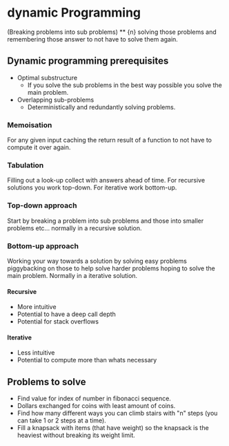 # dynamic Programming

(Breaking problems into sub problems) ** {n} solving those problems and remembering those answer to not have to solve them again. 

## Dynamic programming prerequisites
* Optimal substructure 
  * If you solve the sub problems in the best way possible you solve the main problem. 
* Overlapping sub-problems
  * Deterministically and redundantly solving problems.

### Memoisation 
For any given input caching the return result of a function to not have to compute it over again. 

### Tabulation 
Filling out a look-up collect with answers ahead of time. For recursive solutions you work top-down. For iterative work bottom-up. 

### Top-down approach
Start by breaking a problem into sub problems and those into smaller problems etc...
normally in a recursive solution.

### Bottom-up approach
Working your way towards a solution by solving easy problems piggybacking on those to help solve harder problems hoping to solve the main problem. Normally in a iterative solution.

#### Recursive
* More intuitive
* Potential to have a deep call depth
* Potential for stack overflows

#### Iterative
* Less intuitive
* Potential to compute more than whats necessary

## Problems to solve
* Find value for index of number in fibonacci sequence.
* Dollars exchanged for coins with least amount of coins.
* Find how many different ways you can climb stairs with "n" steps (you can take 1 or 2 steps at a time).
* Fill a knapsack with items (that have weight) so the knapsack is the heaviest without breaking its weight limit. 
